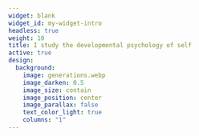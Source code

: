```yaml
---
widget: blank
widget_id: my-widget-intro
headless: true
weight: 10
title: I study the developmental psychology of self
active: true
design:
  background:
    image: generations.webp
    image_darken: 0.5
    image_size: contain
    image_position: center
    image_parallax: false
    text_color_light: true
    columns: "1"
---
```

